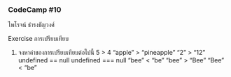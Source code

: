 ### CodeCamp #10
ไพโรจน์ ธำรงธัญวงศ์


Exercise การเปรียบเทียบ
1. จงหาค่าของการเปรียบเทียบต่อไปนี้
5 > 4
“apple” > “pineapple”
“2” > “12”
undefined == null
undefined === null
“bee” < “be”
“bee” > “Bee”
“Bee” < “be”
